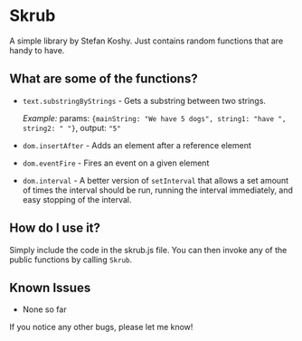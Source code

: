 ﻿# Skrub

A simple library by Stefan Koshy. Just contains random functions that are handy to have.

## What are some of the functions?

- `text.substringByStrings` - Gets a substring between two strings.
  
  *Example:* params: `{mainString: "We have 5 dogs", string1: "have ", string2: " "}`, output: `"5"`
- `dom.insertAfter` - Adds an element after a reference element
- `dom.eventFire` - Fires an event on a given element
- `dom.interval` - A better version of `setInterval` that allows a set amount of times the interval should be run, running the interval immediately, and easy stopping of the interval.

## How do I use it?

Simply include the code in the skrub.js file. You can then invoke any of the public functions by calling `Skrub`.

## Known Issues

- None so far

If you notice any other bugs, please let me know!